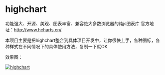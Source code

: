 # highchart
功能强大、开源、美观、图表丰富、兼容绝大多数浏览器的纯js图表库
官方地址：http://www.hcharts.cn/

本项目主要是把highchart整合到具体项目开发中，让你很快上手，各种图标，各种样式在不同情况下的具体使用方法，复制一下就OK

效果图：

<p><a href="https://camo.githubusercontent.com/7e93de9dd2ad07e05e2a80473361221dd6805f0d/687474703a2f2f7777772e736d616c6c796172642e636e2f696d672f686f6e6773656c6563742e706e67" target="_blank"><img src="https://camo.githubusercontent.com/7e93de9dd2ad07e05e2a80473361221dd6805f0d/687474703a2f2f7777772e736d616c6c796172642e636e2f696d672f686f6e6773656c6563742e706e67" alt="highchart" data-canonical-src="https://github.com/holdon521/highchart/blob/master/images/OA1.png" style="max-width:100%;"></a></p>
